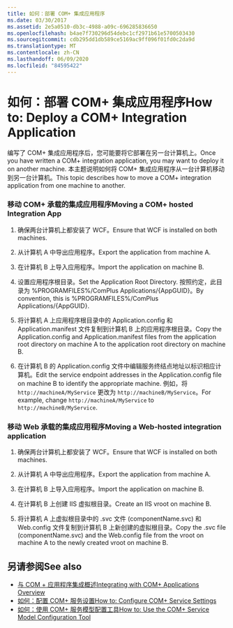 ```yaml
---
title: 如何：部署 COM+ 集成应用程序
ms.date: 03/30/2017
ms.assetid: 2e5a0510-db3c-4988-a09c-696285836650
ms.openlocfilehash: b4ae7f730296d54debc1cf2971b61e5700503430
ms.sourcegitcommit: cdb295dd1db589ce5169ac9ff096f01fd0c2da9d
ms.translationtype: MT
ms.contentlocale: zh-CN
ms.lasthandoff: 06/09/2020
ms.locfileid: "84595422"
---
```

# <a name="how-to-deploy-a-com-integration-application"></a><span data-ttu-id="85438-102">如何：部署 COM+ 集成应用程序</span><span class="sxs-lookup"><span data-stu-id="85438-102">How to: Deploy a COM+ Integration Application</span></span>
<span data-ttu-id="85438-103">编写了 COM+ 集成应用程序后，您可能要将它部署在另一台计算机上。</span><span class="sxs-lookup"><span data-stu-id="85438-103">Once you have written a COM+ integration application, you may want to deploy it on another machine.</span></span> <span data-ttu-id="85438-104">本主题说明如何将 COM+ 集成应用程序从一台计算机移动到另一台计算机。</span><span class="sxs-lookup"><span data-stu-id="85438-104">This topic describes how to move a COM+ integration application from one machine to another.</span></span>  
  
### <a name="moving-a-com-hosted-integration-app"></a><span data-ttu-id="85438-105">移动 COM+ 承载的集成应用程序</span><span class="sxs-lookup"><span data-stu-id="85438-105">Moving a COM+ hosted Integration App</span></span>  
  
1. <span data-ttu-id="85438-106">确保两台计算机上都安装了 WCF。</span><span class="sxs-lookup"><span data-stu-id="85438-106">Ensure that WCF is installed on both machines.</span></span>  
  
2. <span data-ttu-id="85438-107">从计算机 A 中导出应用程序。</span><span class="sxs-lookup"><span data-stu-id="85438-107">Export the application from machine A.</span></span>  
  
3. <span data-ttu-id="85438-108">在计算机 B 上导入应用程序。</span><span class="sxs-lookup"><span data-stu-id="85438-108">Import the application on machine B.</span></span>  
  
4. <span data-ttu-id="85438-109">设置应用程序根目录。</span><span class="sxs-lookup"><span data-stu-id="85438-109">Set the Application Root Directory.</span></span> <span data-ttu-id="85438-110">按照约定，此目录为 %PROGRAMFILES%/ComPlus Applications/{AppGUID}。</span><span class="sxs-lookup"><span data-stu-id="85438-110">By convention, this is %PROGRAMFILES%/ComPlus Applications/{AppGUID}.</span></span>  
  
5. <span data-ttu-id="85438-111">将计算机 A 上应用程序根目录中的 Application.config 和 Application.manifest 文件复制到计算机 B 上的应用程序根目录。</span><span class="sxs-lookup"><span data-stu-id="85438-111">Copy the Application.config and Application.manifest files from the application root directory on machine A to the application root directory on machine B.</span></span>  
  
6. <span data-ttu-id="85438-112">在计算机 B 的 Application.config 文件中编辑服务终结点地址以标识相应计算机。</span><span class="sxs-lookup"><span data-stu-id="85438-112">Edit the service endpoint addresses in the Application.config file on machine B to identify the appropriate machine.</span></span> <span data-ttu-id="85438-113">例如，将 `http://machineA/MyService` 更改为 `http://machineB/MyService`。</span><span class="sxs-lookup"><span data-stu-id="85438-113">For example, change `http://machineA/MyService` to `http://machineB/MyService`.</span></span>  
  
### <a name="moving-a-web-hosted-integration-application"></a><span data-ttu-id="85438-114">移动 Web 承载的集成应用程序</span><span class="sxs-lookup"><span data-stu-id="85438-114">Moving a Web-hosted integration application</span></span>  
  
1. <span data-ttu-id="85438-115">确保两台计算机上都安装了 WCF。</span><span class="sxs-lookup"><span data-stu-id="85438-115">Ensure that WCF is installed on both machines.</span></span>  
  
2. <span data-ttu-id="85438-116">从计算机 A 中导出应用程序。</span><span class="sxs-lookup"><span data-stu-id="85438-116">Export the application from machine A.</span></span>  
  
3. <span data-ttu-id="85438-117">在计算机 B 上导入应用程序。</span><span class="sxs-lookup"><span data-stu-id="85438-117">Import the application on machine B.</span></span>  
  
4. <span data-ttu-id="85438-118">在计算机 B 上创建 IIS 虚拟根目录。</span><span class="sxs-lookup"><span data-stu-id="85438-118">Create an IIS vroot on machine B.</span></span>  
  
5. <span data-ttu-id="85438-119">将计算机 A 上虚拟根目录中的 .svc 文件 (componentName.svc) 和 Web.config 文件复制到计算机 B 上新创建的虚拟根目录。</span><span class="sxs-lookup"><span data-stu-id="85438-119">Copy the .svc file (componentName.svc) and the Web.config file from the vroot on machine A to the newly created vroot on machine B.</span></span>  
  
## <a name="see-also"></a><span data-ttu-id="85438-120">另请参阅</span><span class="sxs-lookup"><span data-stu-id="85438-120">See also</span></span>

- [<span data-ttu-id="85438-121">与 COM + 应用程序集成概述</span><span class="sxs-lookup"><span data-stu-id="85438-121">Integrating with COM+ Applications Overview</span></span>](integrating-with-com-plus-applications-overview.md)
- [<span data-ttu-id="85438-122">如何：配置 COM+ 服务设置</span><span class="sxs-lookup"><span data-stu-id="85438-122">How to: Configure COM+ Service Settings</span></span>](how-to-configure-com-service-settings.md)
- [<span data-ttu-id="85438-123">如何：使用 COM+ 服务模型配置工具</span><span class="sxs-lookup"><span data-stu-id="85438-123">How to: Use the COM+ Service Model Configuration Tool</span></span>](how-to-use-the-com-service-model-configuration-tool.md)
